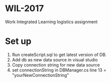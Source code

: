 # WIL-2017
Work Integrated Learning logistics assignment 

# Set up
1) Run createScript.sql to get latest version of DB.
2) Add db as new data source in visual studio
3) Copy connection string for new data source 
4) set connectionString in DBManager.cs line 13 = "yourNewConnectionString"



